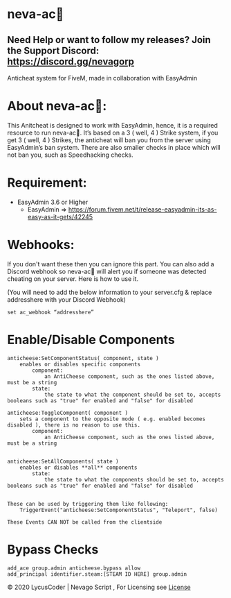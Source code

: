# neva-ac🦽
## Need Help or want to follow my releases? Join the Support Discord: https://discord.gg/nevagorp

Anticheat system for FiveM, made in collaboration with EasyAdmin

# About neva-ac🦽:
This Anitcheat is designed to work with EasyAdmin, hence, it is a required resource to run neva-ac🦽. It’s based on a 3 ( well, 4 ) Strike system, if you get 3 ( well, 4 ) Strikes, the anticheat will ban you from the server using EasyAdmin’s ban system.
There are also smaller checks in place which will not ban you, such as Speedhacking checks.

# Requirement:
* EasyAdmin 3.6 or Higher
  * EasyAdmin => https://forum.fivem.net/t/release-easyadmin-its-as-easy-as-it-gets/42245

# Webhooks:
If you don't want these then you can ignore this part. You can also add a Discord webhook so neva-ac🦽 will alert you if someone was detected cheating on your server. Here is how to use it.

(You will need to add the below information to your server.cfg & replace addresshere with your Discord Webhook)
```
set ac_webhook “addresshere”
```

# Enable/Disable Components
```
anticheese:SetComponentStatus( component, state ) 
	enables or disables specific components
		component:
			an AntiCheese component, such as the ones listed above, must be a string
		state:
			the state to what the component should be set to, accepts booleans such as "true" for enabled and "false" for disabled

anticheese:ToggleComponent( component ) 
	sets a component to the opposite mode ( e.g. enabled becomes disabled ), there is no reason to use this.
		component:
			an AntiCheese component, such as the ones listed above, must be a string


anticheese:SetAllComponents( state ) 
	enables or disables **all** components
		state:
			the state to what the components should be set to, accepts booleans such as "true" for enabled and "false" for disabled
			

These can be used by triggering them like following:
	TriggerEvent("anticheese:SetComponentStatus", "Teleport", false)
	
These Events CAN NOT be called from the clientside
```

# Bypass Checks

```
add_ace group.admin anticheese.bypass allow
add_principal identifier.steam:[STEAM ID HERE] group.admin
```

© 2020 LycusCoder | Nevago Script , For Licensing see [License](https://github.com/LycusCoder/neva-ac/blob/master/LICENSE)
